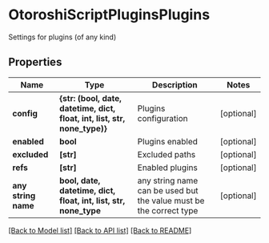 # OtoroshiScriptPluginsPlugins

Settings for plugins (of any kind)

## Properties
Name | Type | Description | Notes
------------ | ------------- | ------------- | -------------
**config** | **{str: (bool, date, datetime, dict, float, int, list, str, none_type)}** | Plugins configuration | [optional] 
**enabled** | **bool** | Plugins enabled | [optional] 
**excluded** | **[str]** | Excluded paths | [optional] 
**refs** | **[str]** | Enabled plugins | [optional] 
**any string name** | **bool, date, datetime, dict, float, int, list, str, none_type** | any string name can be used but the value must be the correct type | [optional]

[[Back to Model list]](../README.md#documentation-for-models) [[Back to API list]](../README.md#documentation-for-api-endpoints) [[Back to README]](../README.md)


